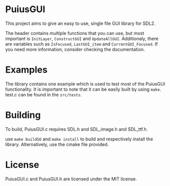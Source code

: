 # PuiusGUI
This project aims to give an easy to use, single file GUI library for SDL2.

The header contains multiple functions that you can use, but most important is `InitLayer`, `ConstructGUI` and `UpdateAllGUI`. Additionaly, there are variables such as `IsFocused`, `LastGUI_item` and `CurrentGUI_Focused`. If you need more information, consider checking the documentation.

# Examples
The library contains one example which is used to test most of the PuiusGUI functionality. It is important to note that it can be easily built by using `make`. test.c can be found in the `src/tests`.

# Building
To build, PuiusGUI.c requires SDL.h and SDL_image.h and SDL_ttf.h.

use `make buildSO` and `make install` to build and respectively install the library.
Alternatively, use the cmake file provided.

# License
PuiusGUI.c and PuiusGUI.h are licensed under the MIT license.
